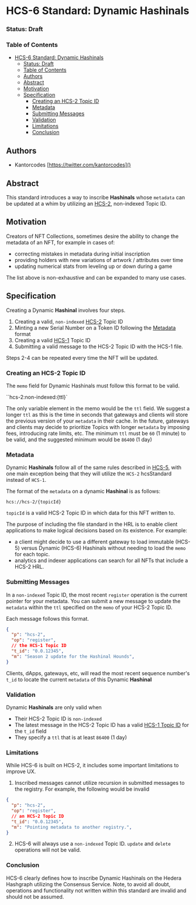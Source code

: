 # HCS-6 Standard: Dynamic Hashinals

### Status: Draft

### Table of Contents

- [HCS-6 Standard: Dynamic Hashinals](#hcs-6-standard-dynamic-hashinals)
    - [Status: Draft](#status-draft)
    - [Table of Contents](#table-of-contents)
  - [Authors](#authors)
  - [Abstract](#abstract)
  - [Motivation](#motivation)
  - [Specification](#specification)
    - [Creating an HCS-2 Topic ID](#creating-an-hcs-2-topic-id)
    - [Metadata](#metadata)
    - [Submitting Messages](#submitting-messages)
    - [Validation](#validation)
    - [Limitations](#limitations)
    - [Conclusion](#conclusion)

## Authors
- Kantorcodes [https://twitter.com/kantorcodes]()

## Abstract

This standard introduces a way to inscribe **Hashinals** whose `metadata` can be updated at a whim by utilizing an [HCS-2](./hcs-2.md), non-indexed Topic ID.

## Motivation

Creators of NFT Collections, sometimes desire the ability to change the metadata of an NFT, for example in cases of:

- correcting mistakes in metadata during initial inscription
- providing holders with new variations of artwork / attributes over time
- updating numerical stats from leveling up or down during a game

The list above is non-exhaustive and can be expanded to many use cases.

## Specification

Creating a Dynamic **Hashinal** involves four steps.

1. Creating a valid, `non-indexed` [HCS-2](./hcs-2.md) Topic ID
2. Minting a new Serial Number on a Token ID following the [Metadata](#metadata) format
3. Creating a valid [HCS-1](./hcs-1.md) Topic ID
4. Submitting a valid message to the HCS-2 Topic ID with the HCS-1 file.

Steps 2-4 can be repeated every time the NFT will be updated.

### Creating an HCS-2 Topic ID

The `memo` field for Dynamic Hashinals must follow this format to be valid.

``hcs-2:non-indexed:{ttl}`

The only variable element in the memo would be the `ttl` field. We suggest a longer `ttl` as this is the time in seconds that gateways and clients will store the previous version of your `metadata` in their cache. In the future, gateways and clients may decide to prioritize Topics with longer `metadata` by imposing fees, introducing rate limits, etc. The minimum `ttl` must be `60` (1 minute) to be valid, and the suggested minimum would be `86400` (1 day)

### Metadata

Dynamic **Hashinals** follow all of the same rules described in [HCS-5](./hcs-5.md), with one main exception being that they will utilize the `HCS-2` hcsStandard instead of `HCS-1`.

The format of the `metadata` on a dynamic **Hashinal** is as follows:

`hcs://hcs-2/{topicId}`

`topicId` is a valid HCS-2 Topic ID in which data for this NFT written to.

The purpose of including the file standard in the HRL is to enable client applications to make logical decisions based on its existence. For example:

-  a client might decide to use a different gateway to load immutable (HCS-5) versus Dynamic (HCS-6) Hashinals without needing to load the `memo` for each topic.
-  analytics and indexer applications can search for all NFTs that include a HCS-2 HRL.

### Submitting Messages

In a `non-indexed` Topic ID, the most recent `register` operation is the current pointer for your metadata. You can submit a new message to update the `metadata` within the `ttl` specified on the `memo` of your HCS-2 Topic ID.

Each message follows this format.

```json
{
  "p": "hcs-2",
  "op": "register",
  // the HCS-1 Topic ID
  "t_id": "0.0.12345",
  "m": "Season 2 update for the Hashinal Hounds",
}
```

Clients, dApps, gateways, etc, will read the most recent sequence number's `t_id` to locate the current `metadata` of this Dynamic **Hashinal**

### Validation

Dynamic **Hashinals** are only valid when

- Their HCS-2 Topic ID is `non-indexed`
- The latest message in the HCS-2 Topic ID has a valid [HCS-1 Topic ID](./hcs-1.md) for the `t_id` field
- They specify a `ttl` that is at least `86400` (1 day)


### Limitations

While HCS-6 is built on HCS-2, it includes some important limitations to improve UX.

1. Inscribed messages cannot utilize recursion in submitted messages to the registry. For example, the following would be invalid

```json
{
  "p": "hcs-2",
  "op": "register",
  // an HCS-2 Topic ID
  "t_id": "0.0.12345",
  "m": "Pointing metadata to another registry.",
}
```

2. HCS-6 will always use a `non-indexed` Topic ID. `update` and `delete` operations will not be valid.

### Conclusion

HCS-6 clearly defines how to inscribe Dynamic Hashinals on the Hedera Hashgraph utilizing the Consensus Service. Note, to avoid all doubt, operations and functionality not written within this standard are invalid and should not be assumed.